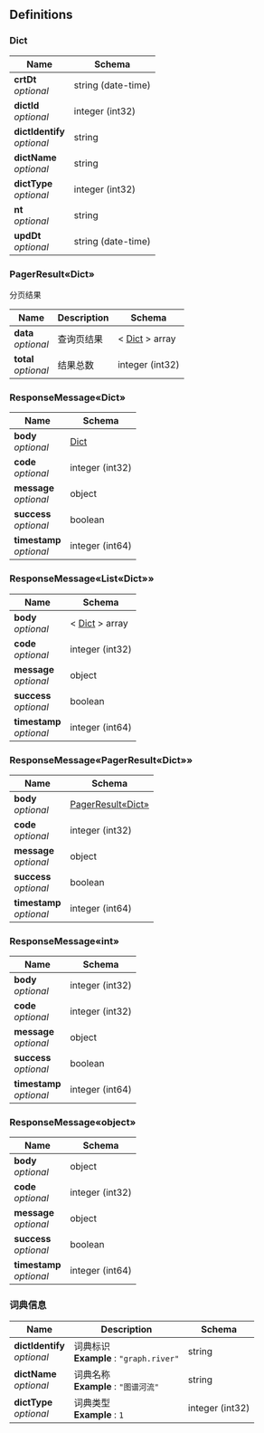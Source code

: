 
<a name="definitions"></a>
## Definitions

<a name="dict"></a>
### Dict

|Name|Schema|
|---|---|
|**crtDt**  <br>*optional*|string (date-time)|
|**dictId**  <br>*optional*|integer (int32)|
|**dictIdentify**  <br>*optional*|string|
|**dictName**  <br>*optional*|string|
|**dictType**  <br>*optional*|integer (int32)|
|**nt**  <br>*optional*|string|
|**updDt**  <br>*optional*|string (date-time)|


<a name="7417fc7b174f8f9f3bbd52721a622f37"></a>
### PagerResult«Dict»
分页结果


|Name|Description|Schema|
|---|---|---|
|**data**  <br>*optional*|查询页结果|< [Dict](#dict) > array|
|**total**  <br>*optional*|结果总数|integer (int32)|


<a name="f301dd7c835a0fb0891c0f3149eed477"></a>
### ResponseMessage«Dict»

|Name|Schema|
|---|---|
|**body**  <br>*optional*|[Dict](#dict)|
|**code**  <br>*optional*|integer (int32)|
|**message**  <br>*optional*|object|
|**success**  <br>*optional*|boolean|
|**timestamp**  <br>*optional*|integer (int64)|


<a name="d3a4c6bda9cd52e645d4274854174394"></a>
### ResponseMessage«List«Dict»»

|Name|Schema|
|---|---|
|**body**  <br>*optional*|< [Dict](#dict) > array|
|**code**  <br>*optional*|integer (int32)|
|**message**  <br>*optional*|object|
|**success**  <br>*optional*|boolean|
|**timestamp**  <br>*optional*|integer (int64)|


<a name="a992ef7e80eb996e6b77fee4ff546595"></a>
### ResponseMessage«PagerResult«Dict»»

|Name|Schema|
|---|---|
|**body**  <br>*optional*|[PagerResult«Dict»](#7417fc7b174f8f9f3bbd52721a622f37)|
|**code**  <br>*optional*|integer (int32)|
|**message**  <br>*optional*|object|
|**success**  <br>*optional*|boolean|
|**timestamp**  <br>*optional*|integer (int64)|


<a name="d53a2c1e07a660f2c3f1b54e6a7c98bb"></a>
### ResponseMessage«int»

|Name|Schema|
|---|---|
|**body**  <br>*optional*|integer (int32)|
|**code**  <br>*optional*|integer (int32)|
|**message**  <br>*optional*|object|
|**success**  <br>*optional*|boolean|
|**timestamp**  <br>*optional*|integer (int64)|


<a name="4e3465260d0b339c0ae101c8a6821732"></a>
### ResponseMessage«object»

|Name|Schema|
|---|---|
|**body**  <br>*optional*|object|
|**code**  <br>*optional*|integer (int32)|
|**message**  <br>*optional*|object|
|**success**  <br>*optional*|boolean|
|**timestamp**  <br>*optional*|integer (int64)|


<a name="e56f22700c5363524be3f11fbc4b11fc"></a>
### 词典信息

|Name|Description|Schema|
|---|---|---|
|**dictIdentify**  <br>*optional*|词典标识  <br>**Example** : `"graph.river"`|string|
|**dictName**  <br>*optional*|词典名称  <br>**Example** : `"图谱河流"`|string|
|**dictType**  <br>*optional*|词典类型  <br>**Example** : `1`|integer (int32)|



